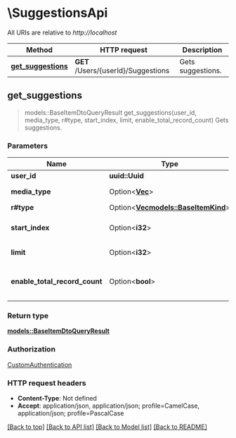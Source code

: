 # \SuggestionsApi

All URIs are relative to *http://localhost*

Method | HTTP request | Description
------------- | ------------- | -------------
[**get_suggestions**](SuggestionsApi.md#get_suggestions) | **GET** /Users/{userId}/Suggestions | Gets suggestions.



## get_suggestions

> models::BaseItemDtoQueryResult get_suggestions(user_id, media_type, r#type, start_index, limit, enable_total_record_count)
Gets suggestions.

### Parameters


Name | Type | Description  | Required | Notes
------------- | ------------- | ------------- | ------------- | -------------
**user_id** | **uuid::Uuid** | The user id. | [required] |
**media_type** | Option<[**Vec<String>**](String.md)> | The media types. |  |
**r#type** | Option<[**Vec<models::BaseItemKind>**](models::BaseItemKind.md)> | The type. |  |
**start_index** | Option<**i32**> | Optional. The start index. |  |
**limit** | Option<**i32**> | Optional. The limit. |  |
**enable_total_record_count** | Option<**bool**> | Whether to enable the total record count. |  |[default to false]

### Return type

[**models::BaseItemDtoQueryResult**](BaseItemDtoQueryResult.md)

### Authorization

[CustomAuthentication](../README.md#CustomAuthentication)

### HTTP request headers

- **Content-Type**: Not defined
- **Accept**: application/json, application/json; profile=CamelCase, application/json; profile=PascalCase

[[Back to top]](#) [[Back to API list]](../README.md#documentation-for-api-endpoints) [[Back to Model list]](../README.md#documentation-for-models) [[Back to README]](../README.md)

